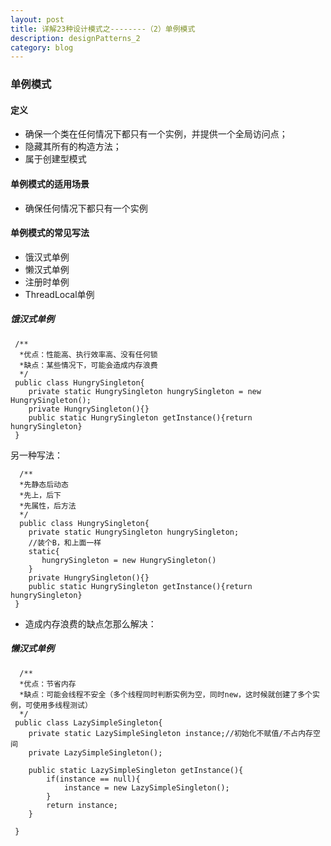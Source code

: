 ```yaml
---
layout: post
title: 详解23种设计模式之--------（2）单例模式
description: designPatterns_2
category: blog
---
```


### 单例模式
#### 定义
- 确保一个类在任何情况下都只有一个实例，并提供一个全局访问点；
- 隐藏其所有的构造方法；
- 属于创建型模式
#### 单例模式的适用场景
- 确保任何情况下都只有一个实例
#### 单例模式的常见写法
 - 饿汉式单例
 - 懒汉式单例
 - 注册时单例
 - ThreadLocal单例
##### 饿汉式单例
```
 /**
  *优点：性能高、执行效率高、没有任何锁
  *缺点：某些情况下，可能会造成内存浪费
  */
 public class HungrySingleton{
    private static HungrySingleton hungrySingleton = new HungrySingleton();
    private HungrySingleton(){}
    public static HungrySingleton getInstance(){return hungrySingleton}
 }
```
 另一种写法：<br>
 
```
  /**
  *先静态后动态
  *先上，后下
  *先属性，后方法
  */
  public class HungrySingleton{
    private static HungrySingleton hungrySingleton;
    //装个B，和上面一样
    static{
       hungrySingleton = new HungrySingleton()
    }
    private HungrySingleton(){}
    public static HungrySingleton getInstance(){return hungrySingleton}
 }
```
 - 造成内存浪费的缺点怎那么解决：
##### 懒汉式单例
```
  /**
  *优点：节省内存
  *缺点：可能会线程不安全（多个线程同时判断实例为空，同时new，这时候就创建了多个实例，可使用多线程测试）
  */
 public class LazySimpleSingleton{
    private static LazySimpleSingleton instance;//初始化不赋值/不占内存空间
    private LazySimpleSingleton();
    
    public static LazySimpleSingleton getInstance(){
        if(instance == null){
            instance = new LazySimpleSingleton();
        }
        return instance;
    }
    
 }
```
